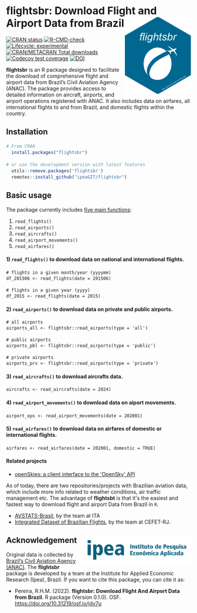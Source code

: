 # flightsbr: Download Flight and Airport Data from Brazil <img align="right" src="man/figures/logo.png?raw=true" alt="logo" width="180">

[![CRAN
   status](https://www.r-pkg.org/badges/version/flightsbr)](https://CRAN.R-project.org/package=flightsbr)
[![R-CMD-check](https://github.com/ipeaGIT/flightsbr/workflows/R-CMD-check/badge.svg)](https://github.com/ipeaGIT/flightsbr/actions)
[![Lifecycle:
     experimental](https://img.shields.io/badge/lifecycle-experimental-orange.svg)](https://lifecycle.r-lib.org/articles/stages.html)
[![CRAN/METACRAN Total
   downloads](https://cranlogs.r-pkg.org/badges/grand-total/flightsbr?color=yellow)](https://CRAN.R-project.org/package=flightsbr)
[![Codecov test
coverage](https://codecov.io/gh/ipeaGIT/flightsbr/branch/main/graph/badge.svg)](https://app.codecov.io/gh/ipeaGIT/flightsbr?branch=main)
[![DOI](https://img.shields.io/badge/DOI-10.31219%2Fosf.io%2Fjdv7u-blue)](https://doi.org/10.31219/osf.io/jdv7u)

**flightsbr** is an R package designed to facilitate the download of comprehensive flight and airport data from Brazil’s Civil Aviation Agency (ANAC). The package provides access to detailed information on aircraft, airports, and airport operations registered with ANAC. It also includes data on airfares, all international flights to and from Brazil, and domestic flights within the country.


## Installation

```R
# From CRAN
  install.packages("flightsbr")

# or use the development version with latest features
  utils::remove.packages('flightsbr')
  remotes::install_github("ipeaGIT/flightsbr")
```

## Basic usage
The package currently includes [five main functions](https://ipeagit.github.io/flightsbr/reference/index.html):

1. `read_flights()`
2. `read_airports()`
3. `read_aircrafts()`
4. `read_airport_movements()`
5. `read_airfares()`


#### 1) `read_flights()` to download data on national and international flights.
```
# flights in a given month/year (yyyymm)
df_201506 <- read_flights(date = 201506)

# flights in a given year (yyyy)
df_2015 <- read_flights(date = 2015)

```

#### 2) `read_airports()` to download data on private and public airports.
```
# all airports
airports_all <- flightsbr::read_airports(type = 'all')

# public airports
airports_pbl <- flightsbr::read_airports(type = 'public')

# private airports
airports_prv <- flightsbr::read_airports(type = 'private')

```

#### 3) `read_aircrafts()` to download aircrafts data.
```
aircrafts <- read_aircrafts(date = 2024)
```

#### 4) `read_airport_movements()` to download data on aiport movements.
```
airport_ops <- read_airport_movements(date = 202001)
```

#### 5) `read_airfares()` to download data on airfares of domestic or international flights.
```
airfares <- read_airfares(date = 202001, domestic = TRUE)

```

#### **Related projects**

- [openSkies: a client interface to the 'OpenSky' API](https://github.com/Rafael-Ayala/openSkies)

As of today, there are two repositories/projects with Brazilian aviation data, which include more info related to weather conditions, air traffic management etc. The advantage of **flightsbt** is that it's the easiest and fastest way to download flight and airport Data from Brazil in `R`.

- [AVSTATS-Brasil](https://www.nectar.ita.br/avstats/), by the team at ITA
- [Integrated Dataset of Brazilian Flights](https://ieee-dataport.org/documents/brazilian-flights-dataset), by the team at CEFET-RJ.


## Acknowledgement <a href="https://www.ipea.gov.br"><img align="right" src="man/figures/ipea_logo.png" alt="IPEA" width="300" /></a>

Original data is collected by [Brazil’s Civil Aviation Agency (ANAC)](https://www.gov.br/anac/pt-br). The **flightsbr** package is developed by a team at the Institute for Applied Economic Research (Ipea), Brazil. If you want to cite this package, you can cite it as:

* Pereira, R.H.M. (2022). **flightsbr: Download Flight And Airport Data from Brazil**. R package (Version 0.1.0). OSF. https://doi.org/10.31219/osf.io/jdv7u 
